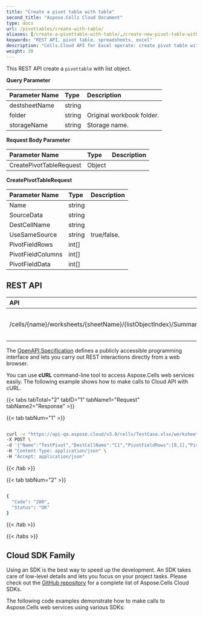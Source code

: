 ```yaml
---
title: "Create a pivot table with table"
second_title: "Aspose.Cells Cloud Document"
type: docs
url: /pivottables/create-with-table/
aliases: [/create-a-pivottable-with-table/,/create-new-pivot-table-with-list-object-as-source-data/]
keywords: "REST API, pivot table, spreadsheets, excel"
description: "Cells.Cloud API for Excel operate: create pivot table with table."
weight: 30
---
```


This REST API create a `pivottable` with list object.


**Query Parameter**

|Parameter Name|Type|Description|
| :- | :- | :- |
|destsheetName|string|  |
|folder|string|Original workbook folder.|
|storageName|string|Storage name.|

**Request Body Parameter**

|Parameter Name|Type|Description|
| :- | :- | :- |
|CreatePivotTableRequest|Object | |


**CreatePivotTableRequest**

| Parameter Name|Type|Description|
| :- | :- | :- |
| Name | string |  |
| SourceData | string |  |
| DestCellName | string |  |
| UseSameSource | string | true/false.  |
| PivotFieldRows | int[] | |
| PivotFieldColumns | int[] | |
| PivotFieldData |  int[] | |


## REST API

|**API**|**Type**|**Description**|**Resource Link**|
| :- | :- | :- | :- |
|/cells/{name}/worksheets/{sheetName}/{listObjectIndex}/SummarizeWithPivotTable|POST|Creates a pivot table with list object.|[PostWorksheetListObjectSummarizeWithPivotTable](https://apireference.aspose.cloud/cells/#/ListObjects/PostWorksheetListObjectSummarizeWithPivotTable)|


The [OpenAPI Specification](https://apireference.aspose.cloud/cells/#/ListObjects/PostWorksheetListObjectSummarizeWithPivotTable) defines a publicly accessible programming interface and lets you carry out REST interactions directly from a web browser.

You can use **cURL** command-line tool to access Aspose.Cells web services easily. The following example shows how to make calls to Cloud API with cURL.


{{< tabs tabTotal="2" tabID="1" tabName1="Request" tabName2="Response" >}}

{{< tab tabNum="1" >}}

```bash

curl -v "https://api-qa.aspose.cloud/v3.0/cells/TestCase.xlsx/worksheets/Sheet2/listobjects/0/SummarizeWithPivotTable?folder=CellsTests&destsheetName=Sheet4" \
-X POST \
-d '{"Name":"TestPivot","DestCellName":"C1","PivotFieldRows":[0,1],"PivotFieldColumns":[2],"PivotFieldData":[3,4]}' \
-H "Content-Type: application/json" \
-H "Accept: application/json"

```

{{< /tab >}}

{{< tab tabNum="2" >}}

```bash

{  
  "Code": "200",
  "Status": "OK"
}

```

{{< /tab >}}

{{< /tabs >}}

## Cloud SDK Family

Using an SDK is the best way to speed up the development. An SDK takes care of low-level details and lets you focus on your project tasks. Please check out the [GitHub repository](https://github.com/aspose-cells-cloud) for a complete list of Aspose.Cells Cloud SDKs.

The following code examples demonstrate how to make calls to Aspose.Cells web services using various SDKs:
